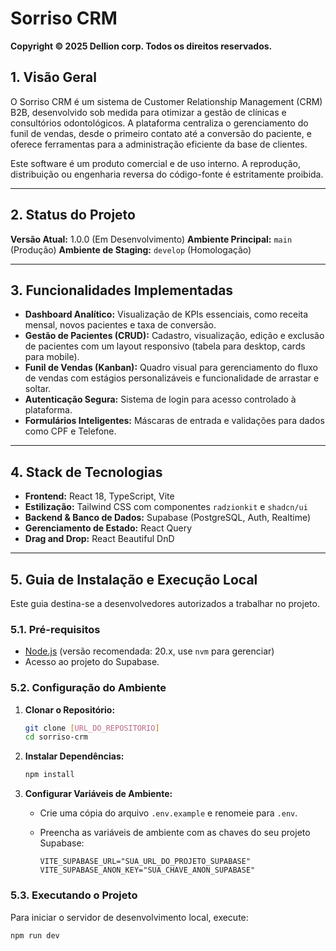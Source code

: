 # Sorriso CRM

**Copyright © 2025 Dellion corp. Todos os direitos reservados.**

## 1. Visão Geral

O Sorriso CRM é um sistema de Customer Relationship Management (CRM) B2B, desenvolvido sob medida para otimizar a gestão de clínicas e consultórios odontológicos. A plataforma centraliza o gerenciamento do funil de vendas, desde o primeiro contato até a conversão do paciente, e oferece ferramentas para a administração eficiente da base de clientes.

Este software é um produto comercial e de uso interno. A reprodução, distribuição ou engenharia reversa do código-fonte é estritamente proibida.

---

## 2. Status do Projeto

**Versão Atual:** 1.0.0 (Em Desenvolvimento)
**Ambiente Principal:** `main` (Produção)
**Ambiente de Staging:** `develop` (Homologação)

---

## 3. Funcionalidades Implementadas

* **Dashboard Analítico:** Visualização de KPIs essenciais, como receita mensal, novos pacientes e taxa de conversão.
* **Gestão de Pacientes (CRUD):** Cadastro, visualização, edição e exclusão de pacientes com um layout responsivo (tabela para desktop, cards para mobile).
* **Funil de Vendas (Kanban):** Quadro visual para gerenciamento do fluxo de vendas com estágios personalizáveis e funcionalidade de arrastar e soltar.
* **Autenticação Segura:** Sistema de login para acesso controlado à plataforma.
* **Formulários Inteligentes:** Máscaras de entrada e validações para dados como CPF e Telefone.

---

## 4. Stack de Tecnologias

* **Frontend:** React 18, TypeScript, Vite
* **Estilização:** Tailwind CSS com componentes `radzionkit` e `shadcn/ui`
* **Backend & Banco de Dados:** Supabase (PostgreSQL, Auth, Realtime)
* **Gerenciamento de Estado:** React Query
* **Drag and Drop:** React Beautiful DnD

---

## 5. Guia de Instalação e Execução Local

Este guia destina-se a desenvolvedores autorizados a trabalhar no projeto.

### 5.1. Pré-requisitos

* [Node.js](https://nodejs.org/) (versão recomendada: 20.x, use `nvm` para gerenciar)
* Acesso ao projeto do Supabase.

### 5.2. Configuração do Ambiente

1.  **Clonar o Repositório:**
    ```sh
    git clone [URL_DO_REPOSITORIO]
    cd sorriso-crm
    ```

2.  **Instalar Dependências:**
    ```sh
    npm install
    ```

3.  **Configurar Variáveis de Ambiente:**
    * Crie uma cópia do arquivo `.env.example` e renomeie para `.env`.
    * Preencha as variáveis de ambiente com as chaves do seu projeto Supabase:

        ```env
        VITE_SUPABASE_URL="SUA_URL_DO_PROJETO_SUPABASE"
        VITE_SUPABASE_ANON_KEY="SUA_CHAVE_ANON_SUPABASE"
        ```

### 5.3. Executando o Projeto

Para iniciar o servidor de desenvolvimento local, execute:

```sh
npm run dev
